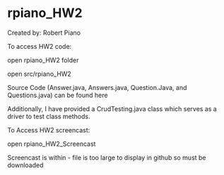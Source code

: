 # rpiano_HW2

Created by: Robert Piano

To access HW2 code:

 open rpiano_HW2 folder
 
   open src/rpiano_HW2
   
 Source Code (Answer.java, Answers.java, Question.Java, and Questions.java) can be found here
  
 Additionally, I have provided a CrudTesting.java class which serves as a driver to test class methods.

 To Access HW2 screencast:

 open rpiano_HW2_Screencast

 Screencast is within - file is too large to display in github so must be downloaded
 
